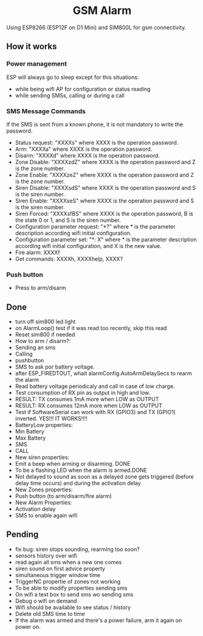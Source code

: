 # <center>GSM Alarm</center>

Using ESP8266 (ESP12F on D1 Mini) and SIM800L for gsm connectivity.

## How it works

### Power management

ESP will always go to sleep except for this situations:
- while being wifi AP for configuration or status reading
- while sending SMSs, calling or during a call

### SMS Message Commands

If the SMS is sent from a known phone, it is not mandatory to write the password.
- Status request: "XXXXs" where XXXX is the operation password.
- Arm: "XXXXa" where XXXX is the operation password.
- Disarm: "XXXXd" where XXXX is the operation password.
- Zone Disable: "XXXXzdZ" where XXXX is the operation password and Z is the zone number.
- Zone Enable: "XXXXzeZ" where XXXX is the operation password and Z is the zone number.
- Siren Disable: "XXXXsdS" where XXXX is the operation password and S is the siren number.
- Siren Enable: "XXXXseS" where XXXX is the operation password and S is the siren number.
- Siren Forced: "XXXXsfBS" where XXXX is the operation password, B is the state 0 or 1, and S is the siren number.
- Configuration parameter request: "*?" where * is the parameter description according wifi initial configuration.
- Configuration parameter set: "*: X" where * is the parameter description according wifi initial configuration, and X is the new value.
- Fire alarm: XXXXf
- Get commands: XXXXh, XXXXhelp, XXXX?

### Push button

- Press to arm/disarm

## Done

- turn off sim800 led light
- on AlarmLoop() test if it was read too recently, skip this read
- Reset sim800 if needed
- How to arm / disarm?:
-   Sending an sms
-   Calling
-   pushbutton
- SMS to ask por battery voltage.
- after ESP_FIREDTOUT, whait alarmConfig.AutoArmDelaySecs to rearm the alarm
- Read battery voltage periodicaly and call in case of low charge.
- Test consumption of RX pin as output in high and low.
-   RESULT: TX consumes 1mA more when LOW as OUTPUT
-   RESULT: RX consumes 12mA more when LOW as OUTPUT
- Test if SoftwareSerial can work with RX (GPIO3) and TX (GPIO1) inverted. YES!!! IT WORKS!!!!
- BatteryLow properties:
-   Min Battery
-   Max Battery
-   SMS
-   CALL
- New siren properties:
-   Emit a beep when arming or disarming. DONE
-   To be a flashing LED when the alarm is armed.DONE
-   Not delayed to sound as soon as a delayed zone gets triggered (before delay time occurs) and during the activation delay
- New Zones properties:
-   Push button (to arm/disarm/fire alarm)
- New Alarm Properties:
-   Activation delay
- SMS to enable again wifi

## Pending

- fix bug: siren stops sounding, rearming too soon?
- sensors history over wifi
- read again all sms when a new one comes
- siren sound on first advice property
- simultaneous trigger window time
- TriggerNC propertie of zones not working
- To be able to modify properties sending sms
- On wifi a text box to send sms wo sending sms
- Debug o wifi on demand
- Wifi should be available to see status / history
- Delete old SMS time to time
- If the alarm was armed and there's a power failure, arm it again on power on.
